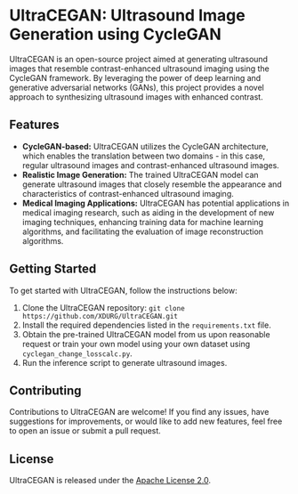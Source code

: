 # UltraCEGAN: Ultrasound Image Generation using CycleGAN

UltraCEGAN is an open-source project aimed at generating ultrasound images that resemble contrast-enhanced ultrasound imaging using the CycleGAN framework. By leveraging the power of deep learning and generative adversarial networks (GANs), this project provides a novel approach to synthesizing ultrasound images with enhanced contrast.

## Features

- **CycleGAN-based:** UltraCEGAN utilizes the CycleGAN architecture, which enables the translation between two domains - in this case, regular ultrasound images and contrast-enhanced ultrasound images.
- **Realistic Image Generation:** The trained UltraCEGAN model can generate ultrasound images that closely resemble the appearance and characteristics of contrast-enhanced ultrasound imaging.
- **Medical Imaging Applications:** UltraCEGAN has potential applications in medical imaging research, such as aiding in the development of new imaging techniques, enhancing training data for machine learning algorithms, and facilitating the evaluation of image reconstruction algorithms.

## Getting Started

To get started with UltraCEGAN, follow the instructions below:

1. Clone the UltraCEGAN repository: `git clone https://github.com/XDURG/UltraCEGAN.git`
2. Install the required dependencies listed in the `requirements.txt` file.
3. Obtain the pre-trained UltraCEGAN model from us upon reasonable request or train your own model using your own dataset using `cyclegan_change_losscalc.py`.
4. Run the inference script to generate ultrasound images.

## Contributing

Contributions to UltraCEGAN are welcome! If you find any issues, have suggestions for improvements, or would like to add new features, feel free to open an issue or submit a pull request.

## License

UltraCEGAN is released under the [Apache License 2.0](LICENSE).
